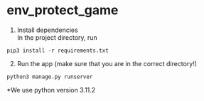 # env_protect_game

1. Install dependencies <br>
In the project directory, run <br>
```
pip3 install -r requirements.txt
```
2. Run the app (make sure that you are in the correct directory!)
```
python3 manage.py runserver 
```
*We use python version 3.11.2
